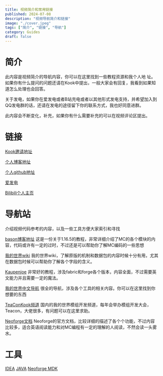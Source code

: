 ```yaml
---
title: 视频简介和常用链接
published: 2024-07-08
description: "视频导航简介和链接"
image: "./cover.jpeg"
tags: ["简介", "链接", "导航"]
category: Guides
draft: false
---
```


# 简介

此内容是视频简介的导航内容，你可以在这里找到一些教程资源和我个人地
址。如果你有什么提问的问题还请在Kook中提出，一般大家会有回复，我看到如果知道怎么处理也会回答。

关于发电，如果你在爱发电或者B站充电或者以其他形式发电支持，并希望加入到QQ发电群的话，还请在发电的途径留下你的联系方式，我也好同意进群。

此内容会不断变化，补充，如果你有什么需要补充的可以在视频评论区提出。

# 链接

[Kook邀请地址](https://kook.top/qVjevH)

[个人博客地址](https://fuwari-ald.pages.dev)

[个人github地址](https://github.com/flandre923)

[爱发电](https://afdian.net/a/flandre923)

[Bilibili个人主页](https://space.bilibili.com/4550069)

# 导航站

介绍视频代码参考的内容，以及一些工具方便大家索引和寻找


[bason博客地址](https://boson.v2mcdev.com/introducation/intro.html)  这是一份关于1.16.5的教程，非常详细介绍了MC的各个模块的内容，代码或许有一定的过时，不过还是可以帮助你了解MC编码的一些思想

[我的世界wiki](https://zh.minecraft.wiki/) 我的世界wiki，了解原版的机制和数据包的内容时候十分有用，尤其在数据包时候可以帮助你了解各个字段的含义。

[Kaupenjoe](https://www.youtube.com/@ModdingByKaupenjoe) 非常好的教程，涉及fabric和forge各个版本，内容全面，不过需要英文能力并且需要一定的魔法。

[我的世界中文导航](https://github.com/mouse0w0/MinecraftDeveloperGuide) 很全的导航，涉及各个工具的相关内容。你可以在这里找到你想要的东西

[TeaConKook频道](https://kaihei.co/HyypQI) 国内的我的世界模组开发频道，每年会举办模组开发大会，Teacon，大佬很多，有问题可以在这里求助。

[Neoforge文档](https://docs.neoforged.net/) Neoforge的官方文档，比较详细的描述了各个个功能，不过内容比较多，适合英语阅读能力和对MC编程有一定的理解的人阅读，不然会读一头雾水。

# 工具

[IDEA](https://www.jetbrains.com/zh-cn/idea/)
[JAVA](https://adoptium.net/)
[Neoforge MDK](NeoForge:https://neoforged.net/)